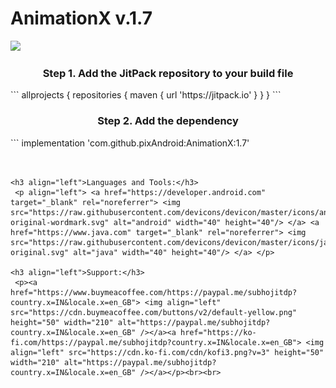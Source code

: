 # AnimationX v.1.7
  [![](https://jitpack.io/v/pixAndroid/AnimationX.svg)](https://jitpack.io/#pixAndroid/AnimationX)


   <h3 align="center">Step 1. Add the JitPack repository to your build file</h3>
    ```
    allprojects {
        repositories {
            maven { url 'https://jitpack.io' }
        }
    }
    ```

   <h3 align="center">Step 2. Add the dependency</h3>
   ```
    implementation 'com.github.pixAndroid:AnimationX:1.7'
	
   ```


   <h3 align="left">Languages and Tools:</h3>
    <p align="left"> <a href="https://developer.android.com" target="_blank" rel="noreferrer"> <img src="https://raw.githubusercontent.com/devicons/devicon/master/icons/android/android-original-wordmark.svg" alt="android" width="40" height="40"/> </a> <a href="https://www.java.com" target="_blank" rel="noreferrer"> <img src="https://raw.githubusercontent.com/devicons/devicon/master/icons/java/java-original.svg" alt="java" width="40" height="40"/> </a> </p>

<h3 align="left">Support:</h3>
    <p><a href="https://www.buymeacoffee.com/https://paypal.me/subhojitdp?country.x=IN&locale.x=en_GB"> <img align="left" src="https://cdn.buymeacoffee.com/buttons/v2/default-yellow.png" height="50" width="210" alt="https://paypal.me/subhojitdp?country.x=IN&locale.x=en_GB" /></a><a href="https://ko-fi.com/https://paypal.me/subhojitdp?country.x=IN&locale.x=en_GB"> <img align="left" src="https://cdn.ko-fi.com/cdn/kofi3.png?v=3" height="50" width="210" alt="https://paypal.me/subhojitdp?country.x=IN&locale.x=en_GB" /></a></p><br><br>

  
